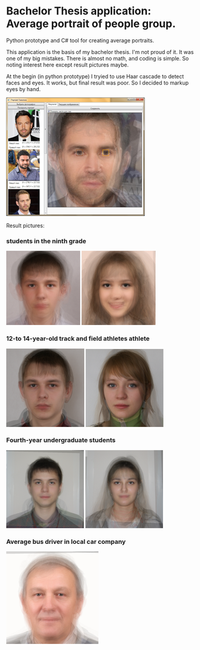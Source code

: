 # Bachelor Thesis application: Average portrait of people group.

Python prototype and C# tool for creating average portraits.

This application is the basis of my bachelor thesis. 
I'm not proud of it. It was one of my big mistakes.
There is almost no math, and coding is simple. So noting interest here except result pictures maybe.

At the begin (in python prototype) I tryied to use Haar cascade to detect faces and eyes. It works, but final result was poor. So I decided to markup eyes by hand. 

![screenshot](/images/screenshot.png)

Result pictures:

### students in the ninth grade
![nine grade male](/images/average_9_class.png)
![nine grade female](/images/average_9_class_female.png)

### 12-to 14-year-old track and field athletes athlete
![athlete male](/images/average_athlete_12_14_years_male.png)
![athlete female](/images/average_athlete_12_14_years_female.png)

### Fourth-year undergraduate students
![student male](/images/average_student_male.png)
![student femlae](/images/average_student_female.png)

### Average bus driver in local car company
![driver male](/images/average_driver.png)
